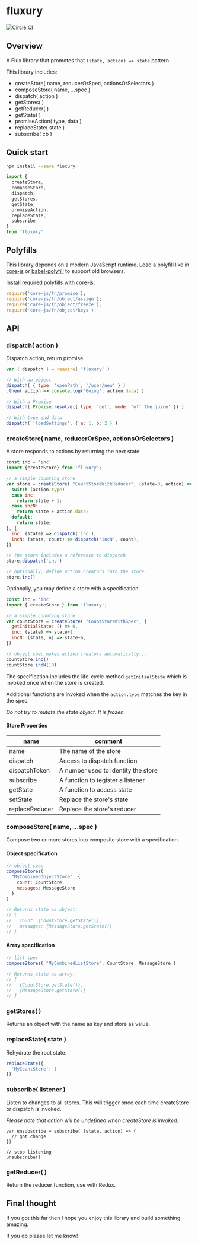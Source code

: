 # fluxury

[![Circle CI](https://circleci.com/gh/formula/fluxury/tree/master.svg?style=svg)](https://circleci.com/gh/formula/fluxury/tree/master)

## Overview

A Flux library that promotes that `(state, action) => state` pattern.

This library includes:

  - createStore( name, reducerOrSpec, actionsOrSelectors )
  - composeStore( name, ...spec )
  - dispatch( action )
  - getStores( )
  - getReducer( )
  - getState( )
  - promiseAction( type, data )
  - replaceState( state )
  - subscribe( cb )

## Quick start

```sh
npm install --save fluxury
```

```js
import {
  createStore,
  composeStore,
  dispatch,
  getStores,
  getState,
  promiseAction,
  replaceState,
  subscribe
}
from 'fluxury'
```

## Polyfills

This library depends on a modern JavaScript runtime. Load a polyfill like in [core-js](https://github.com/zloirock/core-js#commonjs) or [babel-polyfill](http://babeljs.io/docs/usage/polyfill/) to support old browsers.

Install required polyfills with [core-js](https://github.com/zloirock/core-js):

```js
require('core-js/fn/promise');
require('core-js/fn/object/assign');
require('core-js/fn/object/freeze');
require('core-js/fn/object/keys');
```

## API

### dispatch( action )

Dispatch action, return promise.

```js
var { dispatch } = require( 'fluxury' )

// With an object
dispatch( { type: 'openPath', '/user/new' } )
.then( action => console.log('Going', action.data) )

// With a Promise
dispatch( Promise.resolve({ type: 'get', mode: 'off the juice' }) )

// With type and data
dispatch( 'loadSettings', { a: 1, b: 2 } )

```

### createStore( name, reducerOrSpec, actionsOrSelectors )

A store responds to actions by returning the next state.

```js
const inc = 'inc'
import {createStore} from 'fluxury';

// a simple counting store
var store = createStore( "CountStoreWithReducer", (state=0, action) => {
  switch (action.type)
  case inc:
    return state + 1;
  case incN:
    return state + action.data;
  default:
    return state;
}, {
  inc: (state) => dispatch('inc'),
  incN: (state, count) => dispatch('incN', count),
})

// the store includes a reference to dispatch
store.dispatch('inc')

// optionally, define action creators into the store.
store.inc()
```

Optionally, you may define a store with a specification.

```js
const inc = 'inc'
import { createStore } from 'fluxury';

// a simple counting store
var countStore = createStore( "CountStoreWithSpec", {
  getInitialState: () => 0,
  inc: (state) => state+1,
  incN: (state, n) => state+n,
})

// object spec makes action creators automatically...
countStore.inc()
countStore.incN(10)
```

The specification includes the life-cycle method `getInitialState` which is invoked once when the store is created.

Additional functions are invoked when the `action.type` matches the key in the spec.

_Do not try to mutate the state object. It is frozen._

#### Store Properties

| name | comment |
|---------|------|
| name | The name of the store |
| dispatch | Access to dispatch function |
| dispatchToken | A number used to identity the store |
| subscribe | A function to tegister a listener |
| getState | A function to access state |
| setState | Replace the store's state |
| replaceReducer | Replace the store's reducer |

### composeStore( name, ...spec )

Compose two or more stores into composite store with a specification.

#### Object specification
```js
// object spec
composeStores(
  "MyCombinedObjectStore", {
    count: CountStore,
    messages: MessageStore
  }
)

// Returns state as object:
// {
//   count: {CountStore.getState()},
//   messages: {MessageStore.getState()}
// }
```

#### Array specification

```js
// list spec
composeStores( "MyCombinedListStore", CountStore, MessageStore )

// Returns state as array:
// [
//   {CountStore.getState()},
//   {MessageStore.getState()}
// ]
```

### getStores( )

Returns an object with the name as key and store as value.

### replaceState( state )

Rehydrate the root state.

```js
replaceState({
  'MyCountStore': 1
})
```

### subscribe( listener )

Listen to changes to all stores. This will trigger once each time createStore or dispatch is invoked.

_Please note that action will be undefined when createStore is invoked._

```
var unsubscribe = subscribe( (state, action) => {
  // got change
})

// stop listening
unsubscribe()
```
### getReducer( )

Return the reducer function, use with Redux.

## Final thought

If you got this far then I hope you enjoy this library and build something amazing.

If you do please let me know!
